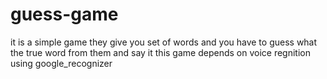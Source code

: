 # guess-game
it is a simple game 
they give you set of words and you have to guess what the true word from them and say it
this game depends on voice regnition using google_recognizer
